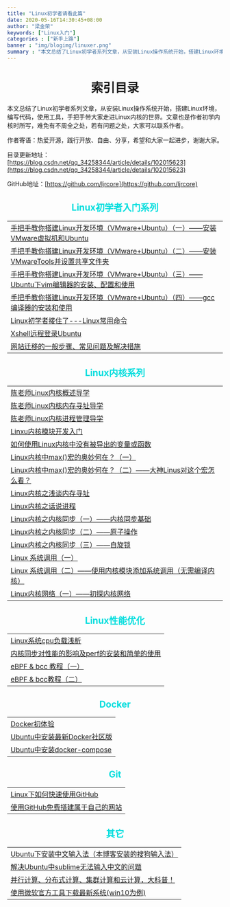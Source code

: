 ```yaml
---
title: "Linux初学者请看此篇"
date: 2020-05-16T14:30:45+08:00
author: "梁金荣"
keywords: ["Linux入门"]
categories : ["新手上路"]
banner : "img/blogimg/linuxer.png"
summary : "本文总结了Linux初学者系列文章，从安装Linux操作系统开始，搭建Linux环境，编写代码，使用工具，手把手带大家走进Linux内核的世界。文章也是作者初学内核时所写，难免有不周全之处，若有问题之处，大家可以联系作者。"
---
```




# <center>索引目录<br /></center>

本文总结了Linux初学者系列文章，从安装Linux操作系统开始，搭建Linux环境，编写代码，使用工具，手把手带大家走进Linux内核的世界。文章也是作者初学内核时所写，难免有不周全之处，若有问题之处，大家可以联系作者。

作者寄语：热爱开源，践行开放、自由、分享，希望和大家一起进步，谢谢大家。

目录更新地址：[https://blog.csdn.net/qq_34258344/article/details/102015623](https://blog.csdn.net/qq_34258344/article/details/102015623)

GitHub地址：[https://github.com/ljrcore](https://github.com/ljrcore)


##  <center><font color="#00dddd">Linux初学者入门系列</font><br /></center>

||
|--|
|[手把手教你搭建Linux开发环境（VMware+Ubuntu）（一）——安装VMware虚拟机和Ubuntu](https://blog.csdn.net/qq_34258344/article/details/101175849)| 
|[手把手教你搭建Linux开发环境（VMware+Ubuntu）（二）——安装VMwareTools并设置共享文件夹](https://blog.csdn.net/qq_34258344/article/details/101942788)  | 
| [手把手教你搭建Linux开发环境（VMware+Ubuntu）（三）——Ubuntu下vim编辑器的安装、配置和使用](https://blog.csdn.net/qq_34258344/article/details/97525312) |
| [手把手教你搭建Linux开发环境（VMware+Ubuntu）（四）——gcc编译器的安装和使用](https://blog.csdn.net/qq_34258344/article/details/101975444) |
| [Linux初学者接住了---Linux常用命令](https://blog.csdn.net/qq_34258344/article/details/96960662) |
| [Xshell远程登录Ubuntu](https://blog.csdn.net/qq_34258344/article/details/97394189) |
| [网站迁移的一般步骤、常见问题及解决措施](https://blog.csdn.net/qq_34258344/article/details/99619696) |

##  <center><font color="#00dddd">Linux内核系列</font><br /></center>

||
|--|
|[陈老师Linux内核概述导学](https://blog.csdn.net/qq_34258344/article/details/102399144)|
|[陈老师Linux内核内存寻址导学](https://blog.csdn.net/qq_34258344/article/details/102399578)|
|[陈老师Linux内核进程管理导学](https://blog.csdn.net/qq_34258344/article/details/102399917)|
| [Linxu内核模块开发入门](https://blog.csdn.net/qq_34258344/article/details/95028200) |
|[如何使用Linux内核中没有被导出的变量或函数](https://blog.csdn.net/qq_34258344/article/details/103547971)|
| [Linux内核中max()宏的奥妙何在？（一）](https://blog.csdn.net/qq_34258344/article/details/101039771) |
| [Linux内核中max()宏的奥妙何在？（二）——大神Linus对这个宏怎么看？](https://blog.csdn.net/qq_34258344/article/details/101161512) |
|  [Linux内核之浅谈内存寻址](https://blog.csdn.net/qq_34258344/article/details/95519020)|
| [Linux内核之话说进程](https://blog.csdn.net/qq_34258344/article/details/98347167) |
| [Linux内核之内核同步（一）——内核同步基础](https://blog.csdn.net/qq_34258344/article/details/103324755)|
|[Linux内核之内核同步（二）——原子操作](https://blog.csdn.net/qq_34258344/article/details/100592236)|
|[Linux内核之内核同步（三）——自旋锁](https://blog.csdn.net/qq_34258344/article/details/103326114)|
|[Linux 系统调用（一）](https://editor.csdn.net/md/?articleId=104537181)|
|[Linux 系统调用（二）——使用内核模块添加系统调用（无需编译内核）](https://editor.csdn.net/md/?articleId=103228607)|
|[Linux内核网络（一）——初探内核网络](https://editor.csdn.net/md/?articleId=105848293)|


##  <center><font color="#00dddd">Linux性能优化</font><br /></center>

||
|--|
|[Linux系统cpu负载浅析](https://blog.csdn.net/qq_34258344/article/details/102584504)|
|[内核同步对性能的影响及perf的安装和简单的使用](https://blog.csdn.net/qq_34258344/article/details/104309361)|
|[eBPF & bcc 教程（一）](https://blog.csdn.net/qq_34258344/article/details/104400738)|
|[eBPF & bcc教程（二）](https://blog.csdn.net/qq_34258344/article/details/104531060)|


##  <center><font color="#00dddd">Docker</font><br /></center>
||
| -- |
| [Docker初体验](https://blog.csdn.net/qq_34258344/article/details/95972999) |
| [Ubuntu中安装最新Docker社区版](https://blog.csdn.net/qq_34258344/article/details/102671094) |  
| [Ubuntu中安装docker-compose](https://blog.csdn.net/qq_34258344/article/details/102715511) | 


##  <center><font color="#00dddd">Git</font><br /></center>
||
|--|
| [Linux下如何快速使用GitHub](https://blog.csdn.net/qq_34258344/article/details/100625434)|
|[使用GitHub免费搭建属于自己的网站](https://editor.csdn.net/md/?articleId=104665562)|


##  <center><font color="#00dddd">其它</font><br /></center>
||
| -- |
|[Ubuntu下安装中文输入法（本博客安装的搜狗输入法）](https://blog.csdn.net/qq_34258344/article/details/102997942)|
|[解决Ubuntu中sublime无法输入中文的问题](https://editor.csdn.net/md/?articleId=104849673)|
|[并行计算、分布式计算、集群计算和云计算，大科普！](https://editor.csdn.net/md/?articleId=104798142)|
|[使用微软官方工具下载最新系统(win10为例)](https://editor.csdn.net/md/?articleId=104701570)|
